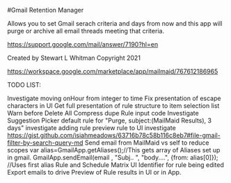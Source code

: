#Gmail Retention Manager

Allows you to set Gmail serach criteria and days from now and this app will purge or archive all email threads meeting that criteria.

https://support.google.com/mail/answer/7190?hl=en

Created by Stewart L Whitman
Copyright 2021

https://workspace.google.com/marketplace/app/mailmaid/767612186965

TODO LIST:

Investigate moving onHour from integer to time
Fix presentation of escape characters in UI
Get full presentation of rule structure to item selection list
Warn before Delete All
Compress dupe Rule input code
Investigate Suggestion Picker
default rule for "Purge, subject:(MailMaid Results), 3 days"
investigate adding rule preview rule to UI
investigate https://gist.github.com/isiahmeadows/63716b78c58b116c8eb7#file-gmail-filter-by-search-query-md
Send email from MailMaid vs self to reduce scopes
    var alias=GmailApp.getAliases();//This gets array of Aliases set up in gmail.
    GmailApp.sendEmail(email , "Subj.. ", "body....", {from: alias[0]}); //Uses first alias
Rule and Schedule Matrix
UI Identifier for rule being edited
Export emails to drive
Preview of Rule results in UI or in App.

